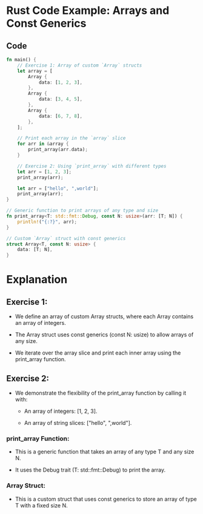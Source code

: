 # Rust Code Example: Arrays and Const Generics

## Code

```rust
fn main() {
    // Exercise 1: Array of custom `Array` structs
    let array = [
        Array {
            data: [1, 2, 3],
        },
        Array {
            data: [3, 4, 5],
        },
        Array {
            data: [6, 7, 8],
        },
    ];

    // Print each array in the `array` slice
    for arr in &array {
        print_array(arr.data);
    }

    // Exercise 2: Using `print_array` with different types
    let arr = [1, 2, 3];
    print_array(arr);

    let arr = ["hello", ",world"];
    print_array(arr);
}

// Generic function to print arrays of any type and size
fn print_array<T: std::fmt::Debug, const N: usize>(arr: [T; N]) {
    println!("{:?}", arr);
}

// Custom `Array` struct with const generics
struct Array<T, const N: usize> {
    data: [T; N],
}
```
# Explanation
## Exercise 1:

- We define an array of custom Array structs, where each Array contains an array of integers.

- The Array struct uses const generics (const N: usize) to allow arrays of any size.

- We iterate over the array slice and print each inner array using the print_array function.

## Exercise 2:

- We demonstrate the flexibility of the print_array function by calling it with:

    - An array of integers: [1, 2, 3].

    - An array of string slices: ["hello", ",world"].

### print_array Function:

- This is a generic function that takes an array of any type T and any size N.

- It uses the Debug trait (T: std::fmt::Debug) to print the array.

### Array Struct:

- This is a custom struct that uses const generics to store an array of type T with a fixed size N.